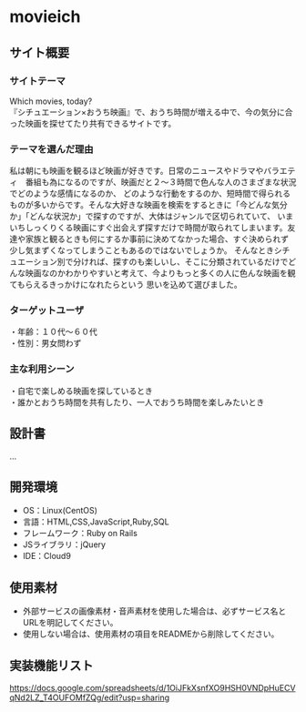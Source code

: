 # movieich

## サイト概要
### サイトテーマ
Which movies, today?<br>
『シチュエーション×おうち映画』で、おうち時間が増える中で、今の気分に合った映画を探せてたり共有できるサイトです。

### テーマを選んだ理由
私は朝にも映画を観るほど映画が好きです。日常のニュースやドラマやバラエティ　番組も為になるのですが、映画だと２〜３時間で色んな人のさまざまな状況でどのような感情になるのか、
どのような行動をするのか、短時間で得られるものが多いからです。そんな大好きな映画を検索をするときに「今どんな気分か」「どんな状況か」で探すのですが、大体はジャンルで区切られていて、
いまいちしっくりくる映画にすぐ出会えず探すだけで時間が取られてしまいます。友達や家族と観るときも何にするか事前に決めてなかった場合、すぐ決められず少し気まずくなってしまうこともあるのではないでしょうか。
そんなときシチュエーション別で分ければ、探すのも楽しいし、そこに分類されているだけでどんな映画なのかわかりやすいと考えて、今よりもっと多くの人に色んな映画を観てもらえるきっかけになれたらという
思いを込めて選びました。

### ターゲットユーザ
・年齢：１０代〜６０代<br>
・性別：男女問わず

### 主な利用シーン
・自宅で楽しめる映画を探しているとき<br>
・誰かとおうち時間を共有したり、一人でおうち時間を楽しみたいとき

## 設計書
...

## 開発環境
- OS：Linux(CentOS)
- 言語：HTML,CSS,JavaScript,Ruby,SQL
- フレームワーク：Ruby on Rails
- JSライブラリ：jQuery
- IDE：Cloud9

## 使用素材
- 外部サービスの画像素材・音声素材を使用した場合は、必ずサービス名とURLを明記してください。
- 使用しない場合は、使用素材の項目をREADMEから削除してください。

## 実装機能リスト
https://docs.google.com/spreadsheets/d/1OiJFkXsnfXO9HSH0VNDpHuECVqNd2LZ_T4OUFOMfZQg/edit?usp=sharing
